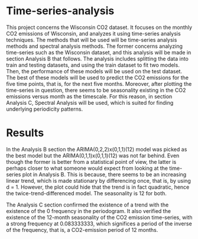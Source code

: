 # Time-series-analysis

This project concerns the Wisconsin CO2 dataset. It focuses on the monthly CO2 emissions of Wisconsin,
and analyzes it using time-series analysis techniques. The methods that will be used will be time-series analysis methods and spectral analysis methods. The former concerns analyzing time-series such as the Wisconsin dataset, and this analysis will be made in section
Analysis B that follows. The analysis includes splitting the data into train and testing datasets, and using
the train dataset to fit two models. Then, the performance of these models will be used on the test dataset.
The best of these models will be used to predict the CO2 emissions for the five time points, that is, for the
next five months. Moreover, after plotting the time-series in question, there seems to be seasonality existing in the CO2
emissions versus month as the timescale. For this reason, in section Analysis C, Spectral Analysis will be
used, which is suited for finding underlying periodicity patterns.


# Results

In the Analysis B section the ARIMA(0,2,2)x(0,1,1)(12) model was picked as the best model but the
ARIMA(0,1,1)x(0,1,1)(12) was not far behind. Even though the former is better from a statistical point
of view, the latter is perhaps closer to what someone would expect from looking at the time-series plot
in Analysis B. This is because, there seems to be an increasing linear trend, which is made stationary by
differencing once, that is, by using d = 1. However, the plot could hide that the trend is in fact quadratic,
hence the twice-trend-differenced model. The seasonality is 12 for both.

The Analysis C section confirmed the existence of a trend with the existence of the 0 frequency in the
periodogram. It also verified the existence of the 12-month seasonality of the CO2 emission time-series,
with a strong frequency at 0.083333333, which significes a period of the inverse of the frequency, that is, a
CO2-emission period of 12 months.
